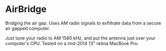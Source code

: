 # AirBridge
Bridging the air gap. Uses AM radio signals to exfiltrate data from a secure air gapped computer.

Just tune your radio to AM 1580 kHz, and put the antenna just over your computer's CPU. Tested on a mid-2014 13" retina MacBook Pro.
